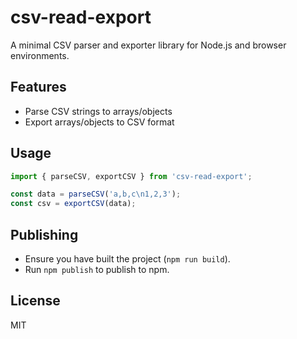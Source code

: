 # csv-read-export

A minimal CSV parser and exporter library for Node.js and browser environments.

## Features
- Parse CSV strings to arrays/objects
- Export arrays/objects to CSV format

## Usage

```js
import { parseCSV, exportCSV } from 'csv-read-export';

const data = parseCSV('a,b,c\n1,2,3');
const csv = exportCSV(data);
```

## Publishing
- Ensure you have built the project (`npm run build`).
- Run `npm publish` to publish to npm.

## License
MIT
